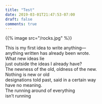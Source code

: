 ```yaml
---
title: "Test"
date: 2019-03-01T21:47:53-07:00
draft: false
comments: true
---
```


{{% image src="/rocks.jpg" %}}

This is my first idea to write anything—  
anything written has already been wrote.  
What new ideas lie  
just outside the ideas I already have?  
The newness of the old, oldness of the new.  
Nothing is new or old  
designations told past, said in a certain way  
have no meaning.  
The running around of everything  
isn’t running  
